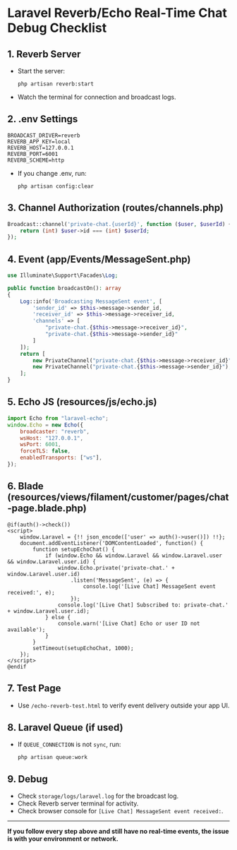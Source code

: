 # Laravel Reverb/Echo Real-Time Chat Debug Checklist

## 1. Reverb Server

-   Start the server:
    ```
    php artisan reverb:start
    ```
-   Watch the terminal for connection and broadcast logs.

## 2. .env Settings

```
BROADCAST_DRIVER=reverb
REVERB_APP_KEY=local
REVERB_HOST=127.0.0.1
REVERB_PORT=6001
REVERB_SCHEME=http
```

-   If you change .env, run:
    ```
    php artisan config:clear
    ```

## 3. Channel Authorization (routes/channels.php)

```php
Broadcast::channel('private-chat.{userId}', function ($user, $userId) {
    return (int) $user->id === (int) $userId;
});
```

## 4. Event (app/Events/MessageSent.php)

```php
use Illuminate\Support\Facades\Log;

public function broadcastOn(): array
{
    Log::info('Broadcasting MessageSent event', [
        'sender_id' => $this->message->sender_id,
        'receiver_id' => $this->message->receiver_id,
        'channels' => [
            "private-chat.{$this->message->receiver_id}",
            "private-chat.{$this->message->sender_id}"
        ]
    ]);
    return [
        new PrivateChannel("private-chat.{$this->message->receiver_id}"),
        new PrivateChannel("private-chat.{$this->message->sender_id}"),
    ];
}
```

## 5. Echo JS (resources/js/echo.js)

```js
import Echo from "laravel-echo";
window.Echo = new Echo({
    broadcaster: "reverb",
    wsHost: "127.0.0.1",
    wsPort: 6001,
    forceTLS: false,
    enabledTransports: ["ws"],
});
```

## 6. Blade (resources/views/filament/customer/pages/chat-page.blade.php)

```blade
@if(auth()->check())
<script>
    window.Laravel = {!! json_encode(['user' => auth()->user()]) !!};
    document.addEventListener('DOMContentLoaded', function() {
        function setupEchoChat() {
            if (window.Echo && window.Laravel && window.Laravel.user && window.Laravel.user.id) {
                window.Echo.private('private-chat.' + window.Laravel.user.id)
                    .listen('MessageSent', (e) => {
                        console.log('[Live Chat] MessageSent event received:', e);
                    });
                console.log('[Live Chat] Subscribed to: private-chat.' + window.Laravel.user.id);
            } else {
                console.warn('[Live Chat] Echo or user ID not available');
            }
        }
        setTimeout(setupEchoChat, 1000);
    });
</script>
@endif
```

## 7. Test Page

-   Use `/echo-reverb-test.html` to verify event delivery outside your app UI.

## 8. Laravel Queue (if used)

-   If `QUEUE_CONNECTION` is not `sync`, run:
    ```
    php artisan queue:work
    ```

## 9. Debug

-   Check `storage/logs/laravel.log` for the broadcast log.
-   Check Reverb server terminal for activity.
-   Check browser console for `[Live Chat] MessageSent event received:`.

---

**If you follow every step above and still have no real-time events, the issue is with your environment or network.**
